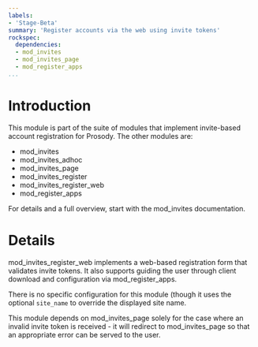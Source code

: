 ```yaml
---
labels:
- 'Stage-Beta'
summary: 'Register accounts via the web using invite tokens'
rockspec:
  dependencies:
  - mod_invites
  - mod_invites_page
  - mod_register_apps
...
```


Introduction
============

This module is part of the suite of modules that implement invite-based
account registration for Prosody. The other modules are:

- mod_invites
- mod_invites_adhoc
- mod_invites_page
- mod_invites_register
- mod_invites_register_web
- mod_register_apps

For details and a full overview, start with the mod_invites documentation.

Details
=======

mod_invites_register_web implements a web-based registration form that
validates invite tokens. It also supports guiding the user through client
download and configuration via mod_register_apps.

There is no specific configuration for this module (though it uses the
optional `site_name` to override the displayed site name.

This module depends on mod_invites_page solely for the case where an invalid
invite token is received - it will redirect to mod_invites_page so that an
appropriate error can be served to the user.
